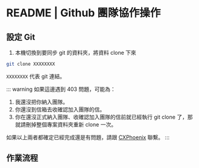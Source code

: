 # README | Github 團隊協作操作

## 設定 Git

1. 本機切換到要同步 git 的資料夾，將資料 clone 下來

``` bash
git clone XXXXXXXX
```

`XXXXXXXX` 代表 git 連結。

::: warning
如果這邊遇到 403 問題，可能為：

1. 我還沒把你納入團隊。
2. 你還沒到信箱去收確認加入團隊的信。
3. 你在還沒正式納入團隊、收確認加入團隊的信前就已經執行 git clone 了，那就請刪掉整個專案資料夾重新 clone 一次。

如果以上兩者都確定已經完成還是有問題，請跟 [CXPhoenix](mailto:jate9229@gmail.com) 聯繫。
:::

## 作業流程

